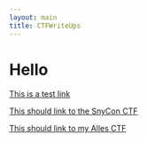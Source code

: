 ```yaml
---
layout: main
title: CTFWriteUps
---
```

# Hello


[This is a test link](/competitions/SnykConCTF/Calculator/)

[This should link to the SnyCon CTF](competitions/SnykConCTF/)

[This should link to my Alles CTF](/competitions/ALLES!2021/)
